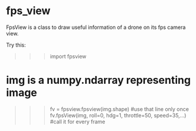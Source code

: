 # fps_view
FpsView is a class to draw useful information of a drone on its fps camera view.

Try this:
>>>import fpsview
# img is a numpy.ndarray representing image
>>>fv = fpsview.fpsview(img.shape)   #use that line only once 
>>>fv.fpsView(img, roll=0, hdg=1, throttle=50, speed=35,...)   #call it for every frame
